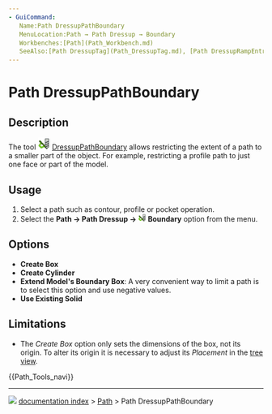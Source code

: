 ```yaml
---
- GuiCommand:
   Name:Path DressupPathBoundary
   MenuLocation:Path → Path Dressup → Boundary
   Workbenches:[Path](Path_Workbench.md)
   SeeAlso:[Path DressupTag](Path_DressupTag.md), [Path DressupRampEntry](Path_DressupRampEntry.md)
---
```


# Path DressupPathBoundary

## Description

The tool <img alt="" src=images/Path_DressupPathBoundary.svg  style="width:24px;"> [DressupPathBoundary](Path_DressupPathBoundary.md) allows restricting the extent of a path to a smaller part of the object. For example, restricting a profile path to just one face or part of the model.

## Usage

1.  Select a path such as contour, profile or pocket operation.
2.  Select the **Path → Path Dressup → <img src="images/Path_DressupPathBoundary.svg" width=16px> Boundary** option from the menu.

## Options

-   **Create Box**
-   **Create Cylinder**
-   **Extend Model\'s Boundary Box**: A very convenient way to limit a path is to select this option and use negative values.
-   **Use Existing Solid**

## Limitations

-   The *Create Box* option only sets the dimensions of the box, not its origin. To alter its origin it is necessary to adjust its *Placement* in the [tree view](Tree_view.md).




 {{Path_Tools_navi}}



---
![](images/Right_arrow.png) [documentation index](../README.md) > [Path](Path_Workbench.md) > Path DressupPathBoundary
